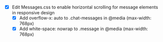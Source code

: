 - [x] Edit Messages.css to enable horizontal scrolling for message elements in responsive design
  - [x] Add overflow-x: auto to .chat-messages in @media (max-width: 768px)
  - [x] Add white-space: nowrap to .message in @media (max-width: 768px)
